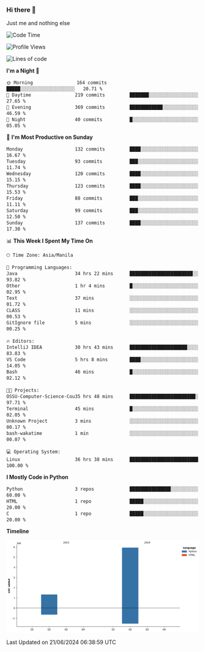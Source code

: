 ### Hi there 👋

Just me and nothing else


<!--START_SECTION:waka-->
![Code Time](http://img.shields.io/badge/Code%20Time-418%20hrs%2042%20mins-blue)

![Profile Views](http://img.shields.io/badge/Profile%20Views-23-blue)

![Lines of code](https://img.shields.io/badge/From%20Hello%20World%20I%27ve%20Written-7.3%20million%20lines%20of%20code-blue)

**I'm a Night 🦉** 

```text
🌞 Morning                164 commits         █████░░░░░░░░░░░░░░░░░░░░   20.71 % 
🌆 Daytime                219 commits         ███████░░░░░░░░░░░░░░░░░░   27.65 % 
🌃 Evening                369 commits         ████████████░░░░░░░░░░░░░   46.59 % 
🌙 Night                  40 commits          █░░░░░░░░░░░░░░░░░░░░░░░░   05.05 % 
```
📅 **I'm Most Productive on Sunday** 

```text
Monday                   132 commits         ████░░░░░░░░░░░░░░░░░░░░░   16.67 % 
Tuesday                  93 commits          ███░░░░░░░░░░░░░░░░░░░░░░   11.74 % 
Wednesday                120 commits         ████░░░░░░░░░░░░░░░░░░░░░   15.15 % 
Thursday                 123 commits         ████░░░░░░░░░░░░░░░░░░░░░   15.53 % 
Friday                   88 commits          ███░░░░░░░░░░░░░░░░░░░░░░   11.11 % 
Saturday                 99 commits          ███░░░░░░░░░░░░░░░░░░░░░░   12.50 % 
Sunday                   137 commits         ████░░░░░░░░░░░░░░░░░░░░░   17.30 % 
```


📊 **This Week I Spent My Time On** 

```text
🕑︎ Time Zone: Asia/Manila

💬 Programming Languages: 
Java                     34 hrs 22 mins      ███████████████████████░░   93.82 % 
Other                    1 hr 4 mins         █░░░░░░░░░░░░░░░░░░░░░░░░   02.95 % 
Text                     37 mins             ░░░░░░░░░░░░░░░░░░░░░░░░░   01.72 % 
CLASS                    11 mins             ░░░░░░░░░░░░░░░░░░░░░░░░░   00.53 % 
GitIgnore file           5 mins              ░░░░░░░░░░░░░░░░░░░░░░░░░   00.25 % 

🔥 Editors: 
IntelliJ IDEA            30 hrs 43 mins      █████████████████████░░░░   83.83 % 
VS Code                  5 hrs 8 mins        ████░░░░░░░░░░░░░░░░░░░░░   14.05 % 
Bash                     46 mins             █░░░░░░░░░░░░░░░░░░░░░░░░   02.12 % 

🐱‍💻 Projects: 
OSSU-Computer-Science-Cou35 hrs 48 mins      ████████████████████████░   97.71 % 
Terminal                 45 mins             █░░░░░░░░░░░░░░░░░░░░░░░░   02.05 % 
Unknown Project          3 mins              ░░░░░░░░░░░░░░░░░░░░░░░░░   00.17 % 
bash-wakatime            1 min               ░░░░░░░░░░░░░░░░░░░░░░░░░   00.07 % 

💻 Operating System: 
Linux                    36 hrs 38 mins      █████████████████████████   100.00 % 
```

**I Mostly Code in Python** 

```text
Python                   3 repos             ███████████████░░░░░░░░░░   60.00 % 
HTML                     1 repo              █████░░░░░░░░░░░░░░░░░░░░   20.00 % 
C                        1 repo              █████░░░░░░░░░░░░░░░░░░░░   20.00 % 
```



**Timeline**

![Lines of Code chart](https://raw.githubusercontent.com/brutist/brutist/main/assets/bar_graph.png)


 Last Updated on 21/06/2024 06:38:59 UTC
<!--END_SECTION:waka-->
